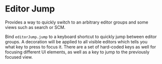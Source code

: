# Editor Jump

Provides a way to quickly switch to an arbitrary editor groups and some views
such as search or SCM.

Bind `editorJump.jump` to a keyboard shortcut to quickly jump between editor
groups. A decoration will be applied to all visible editors which tells you
what key to press to focus it. There are a set of hard-coded keys as well for
focusing different UI elements, as well as a key to jump to the previously
focused view.
